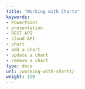```yaml
---
title: "Working with Charts"
keywords:
- PowerPoint
- presentation
- REST API
- cloud API
- chart
- add a chart
- update a chart
- remove a chart
type: docs
url: /working-with-charts/
weight: 120
---
```


